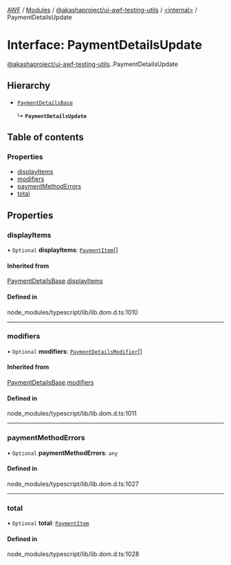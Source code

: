[AWF](../README.md) / [Modules](../modules.md) / [@akashaproject/ui-awf-testing-utils](../modules/akashaproject_ui_awf_testing_utils.md) / [<internal\>](../modules/akashaproject_ui_awf_testing_utils._internal_.md) / PaymentDetailsUpdate

# Interface: PaymentDetailsUpdate

[@akashaproject/ui-awf-testing-utils](../modules/akashaproject_ui_awf_testing_utils.md).[<internal>](../modules/akashaproject_ui_awf_testing_utils._internal_.md).PaymentDetailsUpdate

## Hierarchy

- [`PaymentDetailsBase`](akashaproject_ui_awf_testing_utils._internal_.PaymentDetailsBase.md)

  ↳ **`PaymentDetailsUpdate`**

## Table of contents

### Properties

- [displayItems](akashaproject_ui_awf_testing_utils._internal_.PaymentDetailsUpdate.md#displayitems)
- [modifiers](akashaproject_ui_awf_testing_utils._internal_.PaymentDetailsUpdate.md#modifiers)
- [paymentMethodErrors](akashaproject_ui_awf_testing_utils._internal_.PaymentDetailsUpdate.md#paymentmethoderrors)
- [total](akashaproject_ui_awf_testing_utils._internal_.PaymentDetailsUpdate.md#total)

## Properties

### displayItems

• `Optional` **displayItems**: [`PaymentItem`](akashaproject_ui_awf_testing_utils._internal_.PaymentItem.md)[]

#### Inherited from

[PaymentDetailsBase](akashaproject_ui_awf_testing_utils._internal_.PaymentDetailsBase.md).[displayItems](akashaproject_ui_awf_testing_utils._internal_.PaymentDetailsBase.md#displayitems)

#### Defined in

node_modules/typescript/lib/lib.dom.d.ts:1010

___

### modifiers

• `Optional` **modifiers**: [`PaymentDetailsModifier`](akashaproject_ui_awf_testing_utils._internal_.PaymentDetailsModifier.md)[]

#### Inherited from

[PaymentDetailsBase](akashaproject_ui_awf_testing_utils._internal_.PaymentDetailsBase.md).[modifiers](akashaproject_ui_awf_testing_utils._internal_.PaymentDetailsBase.md#modifiers)

#### Defined in

node_modules/typescript/lib/lib.dom.d.ts:1011

___

### paymentMethodErrors

• `Optional` **paymentMethodErrors**: `any`

#### Defined in

node_modules/typescript/lib/lib.dom.d.ts:1027

___

### total

• `Optional` **total**: [`PaymentItem`](akashaproject_ui_awf_testing_utils._internal_.PaymentItem.md)

#### Defined in

node_modules/typescript/lib/lib.dom.d.ts:1028

